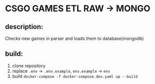 # CSGO GAMES ETL RAW -> MONGO

## description:
Checks new games in parser and loads them to database(mongodb)

## build:
1. clone repository
2. replace ```.env``` -> ```.env.example```, ```env.example``` -> ```env``` 
3. build ```docker-compose -f docker-compose.dev.yaml up --build```